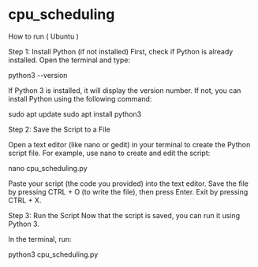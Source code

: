 # cpu_scheduling
How to run ( Ubuntu )

Step 1: Install Python (if not installed)
First, check if Python is already installed. Open the terminal and type:

python3 --version

If Python 3 is installed, it will display the version number. If not, you can install Python using the following command:

sudo apt update
sudo apt install python3

Step 2: Save the Script to a File

Open a text editor (like nano or gedit) in your terminal to create the Python script file.
For example, use nano to create and edit the script:

nano cpu_scheduling.py

Paste your script (the code you provided) into the text editor.
Save the file by pressing CTRL + O (to write the file), then press Enter. Exit by pressing CTRL + X.

Step 3: Run the Script
Now that the script is saved, you can run it using Python 3.

In the terminal, run:

python3 cpu_scheduling.py
